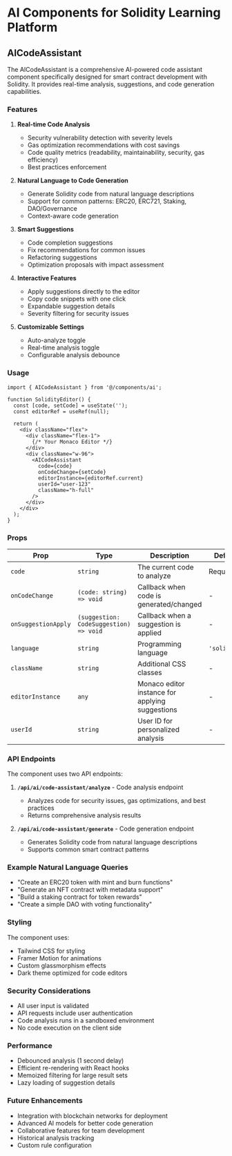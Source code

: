 # AI Components for Solidity Learning Platform

## AICodeAssistant

The AICodeAssistant is a comprehensive AI-powered code assistant component specifically designed for smart contract development with Solidity. It provides real-time analysis, suggestions, and code generation capabilities.

### Features

1. **Real-time Code Analysis**
   - Security vulnerability detection with severity levels
   - Gas optimization recommendations with cost savings
   - Code quality metrics (readability, maintainability, security, gas efficiency)
   - Best practices enforcement

2. **Natural Language to Code Generation**
   - Generate Solidity code from natural language descriptions
   - Support for common patterns: ERC20, ERC721, Staking, DAO/Governance
   - Context-aware code generation

3. **Smart Suggestions**
   - Code completion suggestions
   - Fix recommendations for common issues
   - Refactoring suggestions
   - Optimization proposals with impact assessment

4. **Interactive Features**
   - Apply suggestions directly to the editor
   - Copy code snippets with one click
   - Expandable suggestion details
   - Severity filtering for security issues

5. **Customizable Settings**
   - Auto-analyze toggle
   - Real-time analysis toggle
   - Configurable analysis debounce

### Usage

```tsx
import { AICodeAssistant } from '@/components/ai';

function SolidityEditor() {
  const [code, setCode] = useState('');
  const editorRef = useRef(null);

  return (
    <div className="flex">
      <div className="flex-1">
        {/* Your Monaco Editor */}
      </div>
      <div className="w-96">
        <AICodeAssistant
          code={code}
          onCodeChange={setCode}
          editorInstance={editorRef.current}
          userId="user-123"
          className="h-full"
        />
      </div>
    </div>
  );
}
```

### Props

| Prop | Type | Description | Default |
|------|------|-------------|---------|
| `code` | `string` | The current code to analyze | Required |
| `onCodeChange` | `(code: string) => void` | Callback when code is generated/changed | - |
| `onSuggestionApply` | `(suggestion: CodeSuggestion) => void` | Callback when a suggestion is applied | - |
| `language` | `string` | Programming language | `'solidity'` |
| `className` | `string` | Additional CSS classes | - |
| `editorInstance` | `any` | Monaco editor instance for applying suggestions | - |
| `userId` | `string` | User ID for personalized analysis | - |

### API Endpoints

The component uses two API endpoints:

1. **`/api/ai/code-assistant/analyze`** - Code analysis endpoint
   - Analyzes code for security issues, gas optimizations, and best practices
   - Returns comprehensive analysis results

2. **`/api/ai/code-assistant/generate`** - Code generation endpoint
   - Generates Solidity code from natural language descriptions
   - Supports common smart contract patterns

### Example Natural Language Queries

- "Create an ERC20 token with mint and burn functions"
- "Generate an NFT contract with metadata support"
- "Build a staking contract for token rewards"
- "Create a simple DAO with voting functionality"

### Styling

The component uses:
- Tailwind CSS for styling
- Framer Motion for animations
- Custom glassmorphism effects
- Dark theme optimized for code editors

### Security Considerations

- All user input is validated
- API requests include user authentication
- Code analysis runs in a sandboxed environment
- No code execution on the client side

### Performance

- Debounced analysis (1 second delay)
- Efficient re-rendering with React hooks
- Memoized filtering for large result sets
- Lazy loading of suggestion details

### Future Enhancements

- Integration with blockchain networks for deployment
- Advanced AI models for better code generation
- Collaborative features for team development
- Historical analysis tracking
- Custom rule configuration